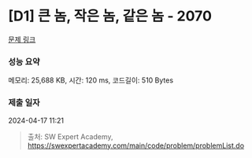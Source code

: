 # [D1] 큰 놈, 작은 놈, 같은 놈 - 2070 

[문제 링크](https://swexpertacademy.com/main/code/problem/problemDetail.do?contestProbId=AV5QQ6qqA40DFAUq) 

### 성능 요약

메모리: 25,688 KB, 시간: 120 ms, 코드길이: 510 Bytes

### 제출 일자

2024-04-17 11:21



> 출처: SW Expert Academy, https://swexpertacademy.com/main/code/problem/problemList.do
